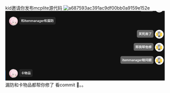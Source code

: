 kid邀请你发布mcplite源代码
![a687593ac391ac9df00bb0a9159e152e](https://github.com/user-attachments/assets/8cafcab0-9f49-44d2-b90a-d4872d3c6e35)
![img.png](img.png)
漏防和卡物品都帮你修了 看commit 🤮。。